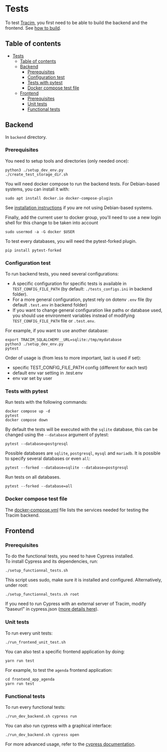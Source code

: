 # Tests

To test [Tracim](https://www.algoo.fr/fr/tracim), you first need to be able to
build the backend and the frontend.
See [how to build](./BUILD.md).

## Table of contents

- [Tests](#tests)
  - [Table of contents](#table-of-contents)
  - [Backend](#backend)
    - [Prerequisites](#prerequisites)
    - [Configuration test](#configuration-test)
    - [Tests with pytest](#tests-with-pytest)
    - [Docker compose test file](#docker-compose-test-file)
  - [Frontend](#frontend)
    - [Prerequisites](#prerequisites-1)
    - [Unit tests](#unit-tests)
    - [Functional tests](#functional-tests)

## Backend

In `backend` directory.

### Prerequisites

You need to setup tools and directories (only needed once):

    python3 ./setup_dev_env.py
    ./create_test_storage_dir.sh

You will need docker compose to run the backend tests.
For Debian-based systems, you can install it with:

    sudo apt install docker.io docker-compose-plugin

See [installation instructions](https://docs.docker.com/compose/install/) if you are not using Debian-based systems.

Finally, add the current user to docker group, you'll need to use a new login shell for this change to be taken into account

    sudo usermod -a -G docker $USER

To test every databases, you will need the pytest-forked plugin.

    pip install pytest-forked

### Configuration test

To run backend tests, you need several configurations:

- A specific configuration for specific tests is
available in `TEST_CONFIG_FILE_PATH` (by default: `./tests_configs.ini` in backend folder).
- For a more general configuration, pytest rely on dotenv `.env` file (by default `.test.env` in backend folder)
- If you want to change general configuration like paths or database used, you should use environment variables instead of modifying `TEST_CONFIG_FILE_PATH` file or `.test.env`.

For example, if you want to use another database:

    export TRACIM_SQLALCHEMY__URL=sqlite:/tmp/mydatabase
    python3 ./setup_dev_env.py
    pytest

Order of usage is (from less to more important, last is used if set):

- specific TEST_CONFIG_FILE_PATH config (different for each test)
- default env var setting in .test.env
- env var set by user

### Tests with pytest

Run tests with the following commands:

    docker compose up -d
    pytest
    docker compose down

By default the tests will be executed with the `sqlite` database, this can be changed using the `--database` argument of pytest:

    pytest --database=postgresql

Possible databases are `sqlite`, `postgresql`, `mysql` and `mariadb`.
It is possible to specify several databases or even `all`:

    pytest --forked --database=sqlite --database=postgresql

Run tests on all databases.

    pytest --forked --database=all

### Docker compose test file

The [docker-compose.yml](../backend/docker-compose.yml) file lists the services needed for testing the Tracim backend.
<!-- Default environment variables used by the containers are written in the [.env](../backend/.env) file next to `docker-compose.yml`. -->

## Frontend

### Prerequisites

To do the functional tests, you need to have Cypress installed.<br>
To install Cypress and its dependencies, run:

    ./setup_functionnal_tests.sh

This script uses sudo, make sure it is installed and configured.
Alternatively, under root:

    ./setup_functionnal_tests.sh root

If you need to run Cypress with an external server of Tracim, modify "baseurl" in cypress.json ([more details here](https://docs.cypress.io/guides/references/configuration.html#Options)).

### Unit tests

To run every unit tests:

    ./run_frontend_unit_test.sh

You can also test a specific frontend application by doing:

    yarn run test

For example, to test the `agenda` frontend application:

    cd frontend_app_agenda
    yarn run test

### Functional tests

To run every functional tests:

    ./run_dev_backend.sh cypress run

You can also run cypress with a graphical interface:

    ./run_dev_backend.sh cypress open

For more advanced usage, refer to the [cypress documentation](https://docs.cypress.io/guides/guides/getting-started-guide.html).
